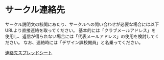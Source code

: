 # サークル連絡先
サークル説明文の校閲にあたり、サークルへの問い合わせが必要な場合には以下URLより直接連絡を取ってください。
基本的には「クラブメールアドレス」を使用し、返信が得られない場合には「代表メールアドレス」の使用を検討してください。
なお、連絡時には「デザイン課校閲員」と名乗ってください。

[連絡先スプレッドシート](https://docs.google.com/spreadsheets/d/16dKTQgGNZ9F6NcjfnIFONTYT0lj3FQt5-BnCndfE9p4/edit?usp=sharing)